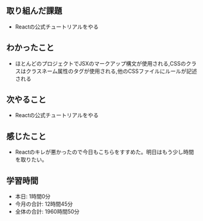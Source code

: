 ## 取り組んだ課題
- Reactの公式チュートリアルをやる
## わかったこと
-  ほとんどのプロジェクトでJSXのマークアップ構文が使用される,CSSのクラスはクラスネーム属性のタグが使用される,他のCSSファイルにルールが記述される
## 次やること
- Reactの公式チュートリアルをやる
## 感じたこと
- Reactのキレが悪かったので今日もこちらをすすめた。明日はもう少し時間を取りたい。
## 学習時間
- 本日: 1時間0分
- 今月の合計: 12時間45分
- 全体の合計: 1960時間50分
